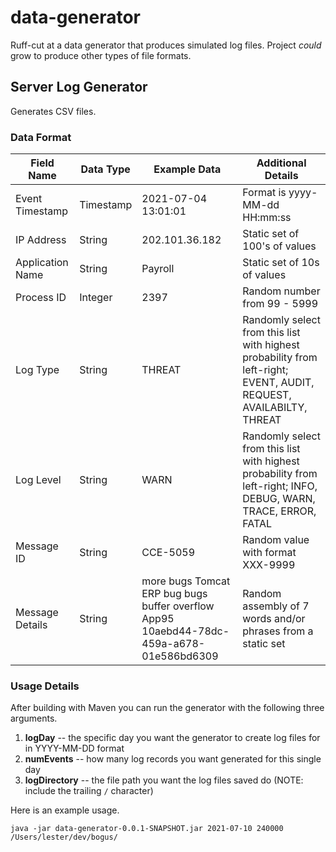 # data-generator

Ruff-cut at a data generator that produces simulated log files.  Project _could_ grow to 
produce other types of file formats.

## Server Log Generator

Generates CSV files.

### Data Format

Field Name        | Data Type | Example Data | Additional Details
----------------- | --------- | ------------ | ------------------
Event Timestamp   | Timestamp | 2021-07-04 13:01:01 | Format is yyyy-MM-dd HH:mm:ss
IP Address        | String    | 202.101.36.182 | Static set of 100's of values
Application Name  | String    | Payroll | Static set of 10s of values
Process ID        | Integer   | 2397 | Random number from 99 - 5999
Log Type          | String    | THREAT | Randomly select from this list with highest probability from left-right; EVENT, AUDIT, REQUEST, AVAILABILTY, THREAT
Log Level         | String    | WARN | Randomly select from this list with highest probability from left-right; INFO, DEBUG, WARN, TRACE, ERROR, FATAL
Message ID        | String    | CCE-5059 | Random value with format XXX-9999
Message Details   | String    | more bugs Tomcat ERP bug bugs buffer overflow App95 10aebd44-78dc-459a-a678-01e586bd6309 | Random assembly of 7 words and/or phrases from a static set

### Usage Details

After building with Maven you can run the generator with the following three arguments.
1. **logDay** -- the specific day you want the generator to create log files for in YYYY-MM-DD format
2. **numEvents** -- how many log records you want generated for this single day
3. **logDirectory** -- the file path you want the log files saved do (NOTE: include the trailing `/` character)

Here is an example usage.

`java -jar data-generator-0.0.1-SNAPSHOT.jar 2021-07-10 240000 /Users/lester/dev/bogus/`


